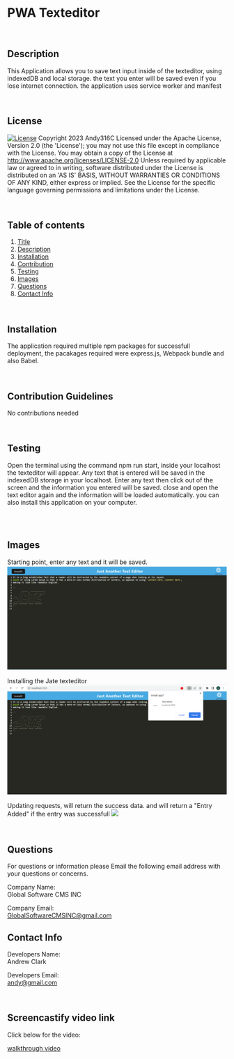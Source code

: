 # PWA Texteditor
<div id='title'>

  </div>

  <br>
  <div id='desc'>

  ## Description
  This Application allows you to save text input inside of the texteditor, using indexedDB and local storage. the text you enter will be saved even if you lose internet connection.
  the application uses service worker and manifest
  </div>
  <br>

## License
  
  [![License](https://img.shields.io/badge/License-Apache_2.0-blue.svg)](https://opensource.org/licenses/Apache-2.0)  Copyright 2023 Andy316C Licensed under the Apache License, Version 2.0 (the 'License'); you may not use this file except in compliance with the License. You may obtain a copy of the License at http://www.apache.org/licenses/LICENSE-2.0 Unless required by applicable law or agreed to in writing, software distributed under the License is distributed on an 'AS IS' BASIS, WITHOUT WARRANTIES OR CONDITIONS OF ANY KIND, either express or implied. See the License for the specific language governing permissions and limitations under the License.


  <br>
  
  ## Table of contents
  <ol>
  <li><a href='#title'>Title</a></li>
  <li><a href='#desc'>Description</a></li>
  <li><a href='#install'>Installation</a></li>
  <li><a href='#cont'>Contribution</a></li>
  <li><a href='#test'>Testing</a></li>
  <li><a href='#images'>Images</a></li>
  <li><a href='#questions'>Questions</a></li>
  <li><a href='#contact'>Contact Info</a></li>
  </ol>
  <br>

  <div id='install'>

  ## Installation
  The application required multiple npm packages for successfull deployment, the pacakages required were express.js, Webpack bundle and also Babel.

  </div>
  <br>


  <div id='cont'>

  ## Contribution Guidelines
  No contributions needed
  </div>
  <br>

  <div id='test'>

  ## Testing
  Open the terminal using the command npm run start, inside your localhost the texteditor will appear. Any text that is entered will be saved in the indexedDB storage in your localhost.
  Enter any text then click out of the screen and the information you entered will be saved. close and open the text editor again and the information will be loaded automatically. you can also install this application on your computer.
  

<br>
  </div>
  <br>
   <div id='images'>

  ## Images
  Starting point, enter any text and it will be saved.
  <img src= './images/text.png'>
  <br>

  Installing the Jate texteditor
  <img src= './images/download.png'>
  <br>
  
  Updating requests, will return the success data. and will return a "Entry Added" if the entry was successfull
  <img src= './images/updateEmployee.png'>
  <br>
  
  </div>

  <br>
  
  <div id='questions'>
  
  ## Questions
  
  For questions or information please Email the following email address with your questions or concerns.
  <br>

  Company Name:<br>
  Global Software CMS INC
  <br>

  Company Email: <br>
  GlobalSoftwareCMSINC@gmail.com
  </div>

   <div id='contact'>
  
  ## Contact Info
  Developers Name: <br>
  Andrew Clark
  <br>

  Developers Email: <br>
  andy@gmail.com

  </div>

   <div id='VideoLink'>
<br>

## Screencastify video link

Click below for the video:

<a href= "https://drive.google.com/file/d/148_TX1_-On5tWOuPlMerwqgd1WZUJdTq/view">walkthrough video </a>

   </div>



  

